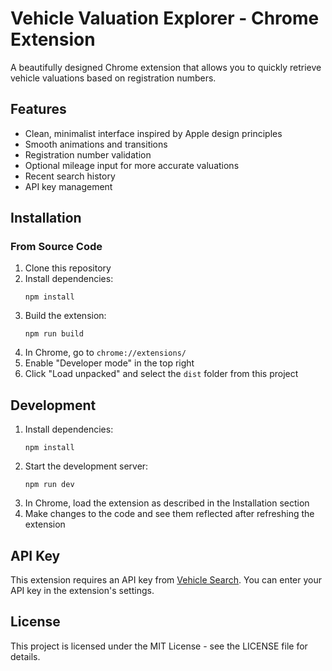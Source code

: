 
# Vehicle Valuation Explorer - Chrome Extension

A beautifully designed Chrome extension that allows you to quickly retrieve vehicle valuations based on registration numbers.

## Features

- Clean, minimalist interface inspired by Apple design principles
- Smooth animations and transitions
- Registration number validation
- Optional mileage input for more accurate valuations
- Recent search history
- API key management

## Installation

### From Source Code

1. Clone this repository
2. Install dependencies:
   ```
   npm install
   ```
3. Build the extension:
   ```
   npm run build
   ```
4. In Chrome, go to `chrome://extensions/`
5. Enable "Developer mode" in the top right
6. Click "Load unpacked" and select the `dist` folder from this project

## Development

1. Install dependencies:
   ```
   npm install
   ```
2. Start the development server:
   ```
   npm run dev
   ```
3. In Chrome, load the extension as described in the Installation section
4. Make changes to the code and see them reflected after refreshing the extension

## API Key

This extension requires an API key from [Vehicle Search](https://api.vehicle-search.co.uk/). You can enter your API key in the extension's settings.

## License

This project is licensed under the MIT License - see the LICENSE file for details.

